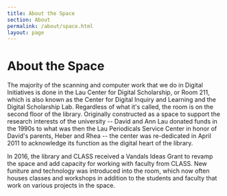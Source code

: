 ```yaml
---
title: About the Space
section: About
permalink: /about/space.html
layout: page
---
```


<h1 class="py-4">About the Space</h1>

The majority of the scanning and computer work that we do in Digital Initiatives is done in the Lau Center for Digital Scholarship, or Room 211, which is also known as the Center for Digital Inquiry and Learning and the Digital Scholarship Lab. Regardless of what it's called, the room is on the second floor of the library. Originally constructed as a space to support the research interests of the university -- David and Ann Lau donated funds in the 1990s to what was then the Lau Periodicals Service Center in honor of David's parents, Heber and Rhea -- the center was re-dedicated in April 2011 to acknowledge its function as the digital heart of the library.

In 2016, the library and CLASS received a Vandals Ideas Grant to revamp the space and add capacity for working with faculty from CLASS. New funiture and technology was introduced into the room, which now often houses classes and workshops in addition to the students and faculty that work on various projects in the space.
